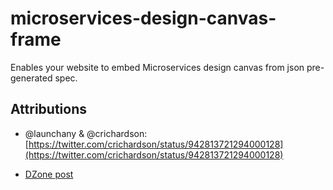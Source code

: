 # microservices-design-canvas-frame
Enables your website to embed Microservices design canvas from json pre-generated spec.

## Attributions
* @launchany & @crichardson: [https://twitter.com/crichardson/status/942813721294000128](https://twitter.com/crichardson/status/942813721294000128)

* [DZone post](https://dzone.com/articles/streamlined-microservice-design-in-practice?edition=345096&utm_content=buffer53b90&utm_medium=social&utm_source=twitter.com&utm_campaign=buffer)


